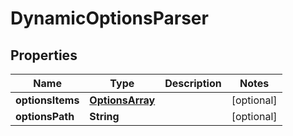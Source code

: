 

# DynamicOptionsParser


## Properties

| Name | Type | Description | Notes |
|------------ | ------------- | ------------- | -------------|
|**optionsItems** | [**OptionsArray**](OptionsArray.md) |  |  [optional] |
|**optionsPath** | **String** |  |  [optional] |



